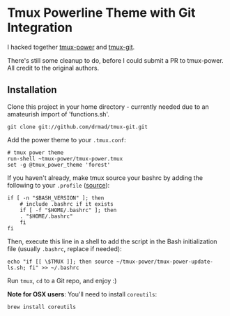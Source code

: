 # Tmux Powerline Theme with Git Integration

I hacked together [tmux-power](https://github.com/wfxr/tmux-power) and [tmux-git](https://github.com/drmad/tmux-git).

There's still some cleanup to do, before I could submit a PR to tmux-power.
All credit to the original authors.

## Installation

Clone this project in your home directory - currently needed due to an amateurish import of 'functions.sh'.

```
git clone git://github.com/drmad/tmux-git.git
```

Add the power theme to your `.tmux.conf`:

```
# tmux power theme
run-shell ~tmux-power/tmux-power.tmux
set -g @tmux_power_theme 'forest'
```

If you haven't already, make tmux source your bashrc by adding the following to your `.profile` ([source](https://unix.stackexchange.com/questions/320465/new-tmux-sessions-do-not-source-bashrc-file)):
```
if [ -n "$BASH_VERSION" ]; then
    # include .bashrc if it exists
    if [ -f "$HOME/.bashrc" ]; then
    . "$HOME/.bashrc"
    fi
fi
```

Then, execute this line in a shell to add the script in the Bash initialization file (usually `.bashrc`, replace if needed):

    echo "if [[ \$TMUX ]]; then source ~/tmux-power/tmux-power-update-ls.sh; fi" >> ~/.bashrc

Run `tmux`, `cd` to a Git repo, and enjoy :)

**Note for OSX users**: You'll need to install `coreutils`:

    brew install coreutils
